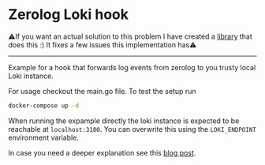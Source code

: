 # Zerolog Loki hook

  ⚠️If you want an actual solution to this problem I have created a [library](https://github.com/coffeemakingtoaster/zerolog-loki-publisher) that does this :) It fixes a few issues this implementation has⚠️

---

Example for a hook that forwards log events from zerolog to you trusty local Loki instance.

For usage checkout the main.go file. To test the setup run 
```sh
docker-compose up -d
```

When running the expample directly the loki instance is expected to be reachable at `localhost:3100`. You can overwrite this using the `LOKI_ENDPOINT` environment variable.

In case you need a deeper explanation see this [blog post](https://blog.mi.hdm-stuttgart.de/index.php/2024/02/29/combining-zerolog-loki/).
